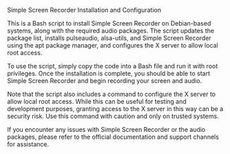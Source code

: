 Simple Screen Recorder Installation and Configuration

This is a Bash script to install Simple Screen Recorder on Debian-based systems, along with the required audio packages. The script updates the package list, installs pulseaudio, alsa-utils, and Simple Screen Recorder using the apt package manager, and configures the X server to allow local root access.

To use the script, simply copy the code into a Bash file and run it with root privileges. Once the installation is complete, you should be able to start Simple Screen Recorder and begin recording your screen and audio.

Note that the script also includes a command to configure the X server to allow local root access. While this can be useful for testing and development purposes, granting access to the X server in this way can be a security risk. Use this command with caution and only on trusted systems.

If you encounter any issues with Simple Screen Recorder or the audio packages, please refer to the official documentation and support channels for assistance.
